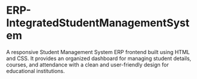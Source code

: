 # ERP-IntegratedStudentManagementSystem
A responsive Student Management System ERP frontend built using HTML and CSS. It provides an organized dashboard for managing student details, courses, and attendance with a clean and user-friendly design for educational institutions.
